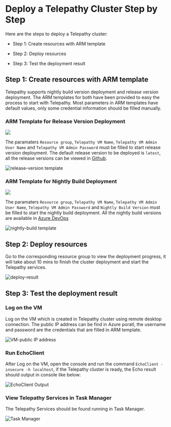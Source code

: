 # Deploy a Telepathy Cluster Step by Step

Here are the steps to deploy a Telepathy cluster:

- Step 1: Create resources with ARM template

- Step 2: Deploy resources

- Step 3: Test the deployment result

## Step 1: Create resources with ARM template

Telepathy supports nightly build version deployment and release version deployment. The ARM templates for both have been provided to easy the process to start with Telepathy. Most parameters in ARM templates have default values, only some credential information should be filled manually.

### ARM Template for Release Version Deployment

<a href="https://portal.azure.com/#create/Microsoft.Template/uri/https%3A%2F%2Fraw.githubusercontent.com%2FAzure%2FTelepathy%2Fmaster%2Fdeploy%2Fazuredeploy.release.json" target="_blank">
    <img src="http://azuredeploy.net/deploybutton.png"/>
</a>

The paramaters `Resource group`, `Telepathy VM Name`, `Telepathy VM Admin User Name` and `Telepathy VM Admin Password` must be filled to start release version deployment. The default release version to be deployed is `latest`, all the release versions can be viewed in [Github](https://github.com/Azure/Telepathy/releases).

![release-version template](telepathy_deployment.media/release-deployment.png)

### ARM Template for Nightly Build Deployment

<a href="https://portal.azure.com/#create/Microsoft.Template/uri/https%3A%2F%2Fraw.githubusercontent.com%2FAzure%2FTelepathy%2Fdev%2Fdeploy%2Fazuredeploy.nightly.json" target="_blank">
    <img src="http://azuredeploy.net/deploybutton.png"/>
</a>

The paramaters `Resource group`, `Telepathy VM Name`, `Telepathy VM Admin User Name`, `Telepathy VM Admin Password` and `Nightly Build Version` must be filled to start the nightly build deployment. All the nightly build versions are available in [Azure DevOps](https://dev.azure.com/bc-telepathy/telepathy/_build)

![nightly-build template](telepathy_deployment.media/nightly-deployment.png)

## Step 2: Deploy resources

Go to the corresponding resource group to view the deployment progress, it will take about 10 mins to finish the cluster deployment and start the Telepathy services.

![deploy-result](telepathy_deployment.media/deploy-result.png)

## Step 3: Test the deployment result

### Log on the VM

Log on the VM which is created in Telepathy cluster using remote desktop connection. The public IP address can be find in Azure poratl, the username and password are the credentials that are filled in ARM template. 

![VM-public IP address](telepathy_deployment.media/VM-publicIP.png)

### Run EchoClient

After Log on the VM, open the console and run the command `EchoClient -insecure -h localhost`, if the Telepathy cluster is ready, the Echo result should output in console like below:

![EchoClient Output](telepathy_deployment.media/EchoClient-output.png)

### View Telepathy Services in Task Manager

The Telepathy Services should be found running in Task Manager.

![Task Manager](telepathy_deployment.media/task-manager.png)
